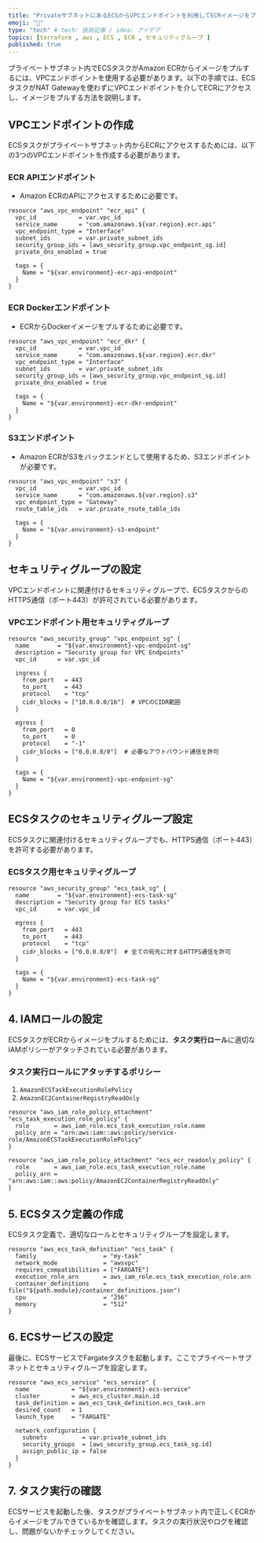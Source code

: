 ```yaml
---
title: "PrivateサブネットにあるECSからVPCエンドポイントを利用してECRイメージをプルする方法"
emoji: "📎"
type: "tech" # tech: 技術記事 / idea: アイデア
topics: [terraform , aws , ECS , ECR , セキュリティグループ ]
published: true
---
```


プライベートサブネット内でECSタスクがAmazon ECRからイメージをプルするには、VPCエンドポイントを使用する必要があります。以下の手順では、ECSタスクがNAT Gatewayを使わずにVPCエンドポイントを介してECRにアクセスし、イメージをプルする方法を説明します。

## VPCエンドポイントの作成

ECSタスクがプライベートサブネット内からECRにアクセスするためには、以下の3つのVPCエンドポイントを作成する必要があります。

### **ECR APIエンドポイント**
- Amazon ECRのAPIにアクセスするために必要です。

```
resource "aws_vpc_endpoint" "ecr_api" {
  vpc_id            = var.vpc_id
  service_name      = "com.amazonaws.${var.region}.ecr.api"
  vpc_endpoint_type = "Interface"
  subnet_ids        = var.private_subnet_ids
  security_group_ids = [aws_security_group.vpc_endpoint_sg.id]
  private_dns_enabled = true

  tags = {
    Name = "${var.environment}-ecr-api-endpoint"
  }
}
```

### **ECR Dockerエンドポイント**
- ECRからDockerイメージをプルするために必要です。

```
resource "aws_vpc_endpoint" "ecr_dkr" {
  vpc_id            = var.vpc_id
  service_name      = "com.amazonaws.${var.region}.ecr.dkr"
  vpc_endpoint_type = "Interface"
  subnet_ids        = var.private_subnet_ids
  security_group_ids = [aws_security_group.vpc_endpoint_sg.id]
  private_dns_enabled = true

  tags = {
    Name = "${var.environment}-ecr-dkr-endpoint"
  }
}
```

### **S3エンドポイント**
- Amazon ECRがS3をバックエンドとして使用するため、S3エンドポイントが必要です。

```
resource "aws_vpc_endpoint" "s3" {
  vpc_id            = var.vpc_id
  service_name      = "com.amazonaws.${var.region}.s3"
  vpc_endpoint_type = "Gateway"
  route_table_ids   = var.private_route_table_ids

  tags = {
    Name = "${var.environment}-s3-endpoint"
  }
}
```

## セキュリティグループの設定

VPCエンドポイントに関連付けるセキュリティグループで、ECSタスクからのHTTPS通信（ポート443）が許可されている必要があります。

### **VPCエンドポイント用セキュリティグループ**

```
resource "aws_security_group" "vpc_endpoint_sg" {
  name        = "${var.environment}-vpc-endpoint-sg"
  description = "Security group for VPC Endpoints"
  vpc_id      = var.vpc_id

  ingress {
    from_port   = 443
    to_port     = 443
    protocol    = "tcp"
    cidr_blocks = ["10.0.0.0/16"]  # VPCのCIDR範囲
  }

  egress {
    from_port   = 0
    to_port     = 0
    protocol    = "-1"
    cidr_blocks = ["0.0.0.0/0"]  # 必要なアウトバウンド通信を許可
  }

  tags = {
    Name = "${var.environment}-vpc-endpoint-sg"
  }
}
```

## ECSタスクのセキュリティグループ設定

ECSタスクに関連付けるセキュリティグループでも、HTTPS通信（ポート443）を許可する必要があります。

### **ECSタスク用セキュリティグループ**

```
resource "aws_security_group" "ecs_task_sg" {
  name        = "${var.environment}-ecs-task-sg"
  description = "Security group for ECS tasks"
  vpc_id      = var.vpc_id

  egress {
    from_port   = 443
    to_port     = 443
    protocol    = "tcp"
    cidr_blocks = ["0.0.0.0/0"]  # 全ての宛先に対するHTTPS通信を許可
  }

  tags = {
    Name = "${var.environment}-ecs-task-sg"
  }
}
```

## 4. IAMロールの設定

ECSタスクがECRからイメージをプルするためには、**タスク実行ロール**に適切なIAMポリシーがアタッチされている必要があります。

### **タスク実行ロールにアタッチするポリシー**

1. `AmazonECSTaskExecutionRolePolicy`
2. `AmazonEC2ContainerRegistryReadOnly`

```
resource "aws_iam_role_policy_attachment" "ecs_task_execution_role_policy" {
  role       = aws_iam_role.ecs_task_execution_role.name
  policy_arn = "arn:aws:iam::aws:policy/service-role/AmazonECSTaskExecutionRolePolicy"
}

resource "aws_iam_role_policy_attachment" "ecs_ecr_readonly_policy" {
  role       = aws_iam_role.ecs_task_execution_role.name
  policy_arn = "arn:aws:iam::aws:policy/AmazonEC2ContainerRegistryReadOnly"
}
```

## 5. ECSタスク定義の作成

ECSタスク定義で、適切なロールとセキュリティグループを設定します。

```
resource "aws_ecs_task_definition" "ecs_task" {
  family                   = "my-task"
  network_mode             = "awsvpc"
  requires_compatibilities = ["FARGATE"]
  execution_role_arn       = aws_iam_role.ecs_task_execution_role.arn
  container_definitions    = file("${path.module}/container_definitions.json")
  cpu                      = "256"
  memory                   = "512"
}
```

## 6. ECSサービスの設定

最後に、ECSサービスでFargateタスクを起動します。ここでプライベートサブネットとセキュリティグループを設定します。

```
resource "aws_ecs_service" "ecs_service" {
  name            = "${var.environment}-ecs-service"
  cluster         = aws_ecs_cluster.main.id
  task_definition = aws_ecs_task_definition.ecs_task.arn
  desired_count   = 1
  launch_type     = "FARGATE"

  network_configuration {
    subnets          = var.private_subnet_ids
    security_groups  = [aws_security_group.ecs_task_sg.id]
    assign_public_ip = false
  }
}
```

## 7. タスク実行の確認

ECSサービスを起動した後、タスクがプライベートサブネット内で正しくECRからイメージをプルできているかを確認します。タスクの実行状況やログを確認し、問題がないかチェックしてください。
